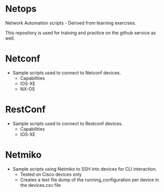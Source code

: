 # Netops
Network Automation scripts - Derived from learning exercises. 

This repository is used for training and practice on the github service as well.

# Netconf
- Sample scripts used to connect to Netconf devices. 
  - Capabilities
  - IOS-XE
  - NX-OS

# RestConf
- Sample scripts used to connect to Restconf devices.
  - Capabilities
  - IOS-XE

# Netmiko
- Sample scripts using Netmiko to SSH into devices for CLI interaction.
  - Tested on Cisco devices only
  - Creates a text file dump of the running_configuration per device in the devices.csv file
